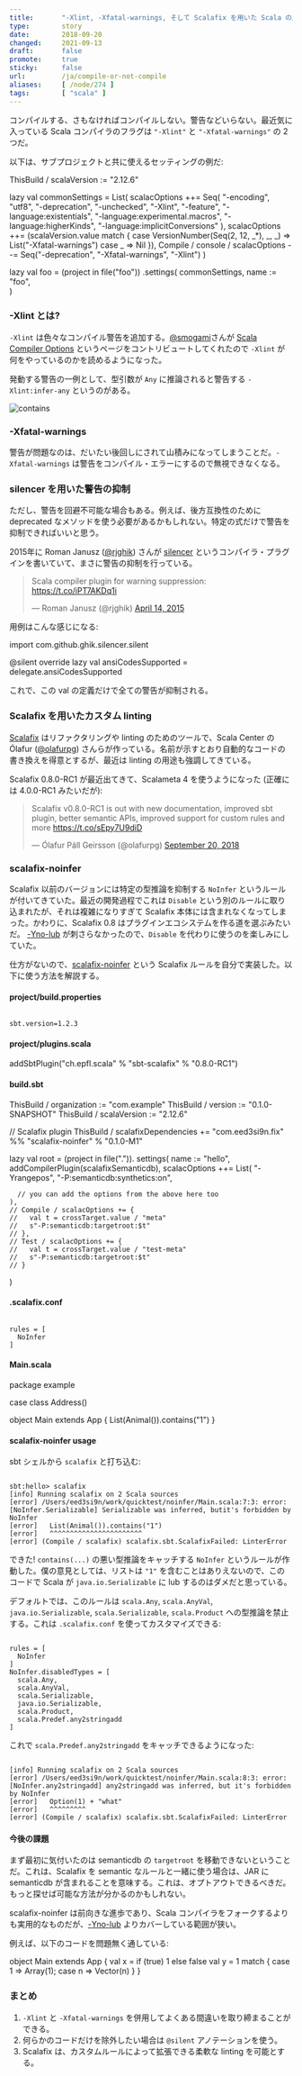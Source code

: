 ```yaml
---
title:       "-Xlint, -Xfatal-warnings, そして Scalafix を用いた Scala の厳格化"
type:        story
date:        2018-09-20
changed:     2021-09-13
draft:       false
promote:     true
sticky:      false
url:         /ja/compile-or-not-compile
aliases:     [ /node/274 ]
tags:        [ "scala" ]
---
```


  [1]: http://eed3si9n.com/ja/stricter-scala-with-ynolub

コンパイルする、さもなければコンパイルしない。警告などいらない。最近気に入っている Scala コンパイラのフラグは `"-Xlint"` と `"-Xfatal-warnings"` の 2つだ。

以下は、サブプロジェクトと共に使えるセッティングの例だ:

<scala>
ThisBuild / scalaVersion := "2.12.6"

lazy val commonSettings = List(
  scalacOptions ++= Seq(
    "-encoding", "utf8",
    "-deprecation",
    "-unchecked",
    "-Xlint",
    "-feature",
    "-language:existentials",
    "-language:experimental.macros",
    "-language:higherKinds",
    "-language:implicitConversions"
  ),
  scalacOptions ++= (scalaVersion.value match {
    case VersionNumber(Seq(2, 12, _*), _, _) =>
      List("-Xfatal-warnings")
    case _ => Nil
  }),
  Compile / console / scalacOptions --= Seq("-deprecation", "-Xfatal-warnings", "-Xlint")
)

lazy val foo = (project in file("foo"))
  .settings(
    commonSettings,
    name := "foo",  
  )
</scala>

### -Xlint とは?

`-Xlint` は色々なコンパイル警告を追加する。[@smogami](https://twitter.com/smogami)さんが [Scala Compiler Options](https://docs.scala-lang.org/overviews/compiler-options/index.html#Warning_Settings) というページをコントリビュートしてくれたので `-Xlint` が何をやっているのかを読めるようになった。

発動する警告の一例として、型引数が `Any` に推論されると警告する `-Xlint:infer-any` というのがある。

![contains](/images/compile-contains1.png)

### -Xfatal-warnings

警告が問題なのは、だいたい後回しにされて山積みになってしまうことだ。`-Xfatal-warnings` は警告をコンパイル・エラーにするので無視できなくなる。

### silencer を用いた警告の抑制

ただし、警告を回避不可能な場合もある。例えば、後方互換性のために deprecated なメソッドを使う必要があるかもしれない。特定の式だけで警告を抑制できればいいと思う。

2015年に Roman Janusz ([@rjghik](https://twitter.com/rjghik)) さんが [silencer](https://github.com/ghik/silencer) というコンパイラ・プラグインを書いていて、まさに警告の抑制を行っている。

<blockquote class="twitter-tweet" data-lang="en"><p lang="en" dir="ltr">Scala compiler plugin for warning suppression: <a href="https://t.co/iPT7AKDq1i">https://t.co/iPT7AKDq1i</a></p>&mdash; Roman Janusz (@rjghik) <a href="https://twitter.com/rjghik/status/588097382878949376?ref_src=twsrc%5Etfw">April 14, 2015</a></blockquote>

用例はこんな感じになる:

<scala>
import com.github.ghik.silencer.silent

@silent override lazy val ansiCodesSupported = delegate.ansiCodesSupported
</scala>

これで、この val の定義だけで全ての警告が抑制される。

### Scalafix を用いたカスタム linting

[Scalafix](https://scalacenter.github.io/scalafix/) はリファクタリングや linting のためのツールで、Scala Center の Ólafur ([@olafurpg](https://twitter.com/olafurpg)) さんらが作っている。名前が示すとおり自動的なコードの書き換えを得意とするが、最近は linting の用途も強調してきている。

Scalafix 0.8.0-RC1 が最近出てきて、Scalameta 4 を使うようになった (正確には 4.0.0-RC1 みたいだが):

<blockquote class="twitter-tweet" data-lang="en"><p lang="en" dir="ltr">Scalafix v0.8.0-RC1 is out with new documentation, improved sbt plugin, better semantic APIs, improved support for custom rules and more <a href="https://t.co/sEpy7U9diD">https://t.co/sEpy7U9diD</a></p>&mdash; Ólafur Páll Geirsson (@olafurpg) <a href="https://twitter.com/olafurpg/status/1042759375541161984?ref_src=twsrc%5Etfw">September 20, 2018</a>
</blockquote>

### scalafix-noinfer

Scalafix 以前のバージョンには特定の型推論を抑制する `NoInfer` というルールが付いてきていた。最近の開発過程でこれは `Disable` という別のルールに取り込まれたが、それは複雑になりすぎて Scalafix 本体には含まれなくなってしまった。かわりに、Scalafix 0.8 はプラグインエコシステムを作る道を選ぶみたいだ。
[-Yno-lub][1] が刺さらなかったので、`Disable` を代わりに使うのを楽しみにしていた。

仕方がないので、[scalafix-noinfer](https://github.com/eed3si9n/scalafix-noinfer) という Scalafix ルールを自分で実装した。以下に使う方法を解説する。

#### project/build.properties

<code>
sbt.version=1.2.3
</code>

#### project/plugins.scala

<scala>
addSbtPlugin("ch.epfl.scala" % "sbt-scalafix" % "0.8.0-RC1")
</scala>

#### build.sbt

<scala>
ThisBuild / organization := "com.example"
ThisBuild / version      := "0.1.0-SNAPSHOT"
ThisBuild / scalaVersion := "2.12.6"

// Scalafix plugin
ThisBuild / scalafixDependencies +=
  "com.eed3si9n.fix" %% "scalafix-noinfer" % "0.1.0-M1"

lazy val root = (project in file(".")).
  settings(
    name := "hello",
    addCompilerPlugin(scalafixSemanticdb),
    scalacOptions ++= List(
      "-Yrangepos",
      "-P:semanticdb:synthetics:on",

      // you can add the options from the above here too
    ),
    // Compile / scalacOptions += {
    //   val t = crossTarget.value / "meta"
    //   s"-P:semanticdb:targetroot:$t"
    // },
    // Test / scalacOptions += {
    //   val t = crossTarget.value / "test-meta"
    //   s"-P:semanticdb:targetroot:$t"
    // }
  )
</scala>

#### .scalafix.conf

<code>
rules = [
  NoInfer
]
</code>

#### Main.scala

<scala>
package example

case class Address()

object Main extends App {
  List(Animal()).contains("1")
}
</scala>

#### scalafix-noinfer usage

sbt シェルから `scalafix` と打ち込む:

<code>
sbt:hello> scalafix
[info] Running scalafix on 2 Scala sources
[error] /Users/eed3si9n/work/quicktest/noinfer/Main.scala:7:3: error: [NoInfer.Serializable] Serializable was inferred, butit's forbidden by NoInfer
[error]   List(Animal()).contains("1")
[error]   ^^^^^^^^^^^^^^^^^^^^^^^
[error] (Compile / scalafix) scalafix.sbt.ScalafixFailed: LinterError
</code>

できた! `contains(...)` の悪い型推論をキャッチする `NoInfer` というルールが作動した。僕の意見としては、リストは `"1"` を含むことはありえないので、このコードで Scala が `java.io.Serializable` に lub するのはダメだと思っている。

デフォルトでは、このルールは `scala.Any`, `scala.AnyVal`, `java.io.Serializable`, `scala.Serializable`, `scala.Product` への型推論を禁止する。これは `.scalafix.conf` を使ってカスタマイズできる:

<code>
rules = [
  NoInfer
]
NoInfer.disabledTypes = [
  scala.Any,
  scala.AnyVal,
  scala.Serializable,
  java.io.Serializable,
  scala.Product,
  scala.Predef.any2stringadd
]
</code>

これで `scala.Predef.any2stringadd` をキャッチできるようになった:

<code>
[info] Running scalafix on 2 Scala sources
[error] /Users/eed3si9n/work/quicktest/noinfer/Main.scala:8:3: error: [NoInfer.any2stringadd] any2stringadd was inferred, but it's forbidden by NoInfer
[error]   Option(1) + "what"
[error]   ^^^^^^^^^
[error] (Compile / scalafix) scalafix.sbt.ScalafixFailed: LinterError
</code>

#### 今後の課題

まず最初に気付いたのは semanticdb の `targetroot` を移動できないということだ。これは、Scalafix を semantic なルールと一緒に使う場合は、JAR に semanticdb が含まれることを意味する。これは、オプトアウトできるべきだ。もっと探せば可能な方法が分かるのかもしれない。

scalafix-noinfer は前向きな進歩であり、Scala コンパイラをフォークするよりも実用的なものだが、[-Yno-lub][1] よりカバーしている範囲が狭い。

例えば、以下のコードを問題無く通している:

<scala>
object Main extends App {
  val x = if (true) 1 else false
  val y = 1 match { case 1 => Array(1); case n => Vector(n) }
}
</scala>

### まとめ

1. `-Xlint` と `-Xfatal-warnings` を併用してよくある間違いを取り締まることができる。
2. 何らかのコードだけを除外したい場合は `@silent` アノテーションを使う。
3. Scalafix は、カスタムルールによって拡張できる柔軟な linting を可能とする。
